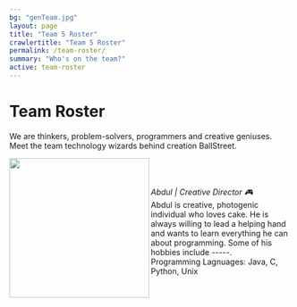 ```yaml
---
bg: "genTeam.jpg"
layout: page
title: "Team 5 Roster"
crawlertitle: "Team 5 Roster"
permalink: /team-roster/
summary: "Who's on the team?"
active: team-roster
---
```

# Team Roster
We are thinkers, problem-solvers, programmers and creative geniuses. <br>Meet the team technology wizards behind creation BallStreet.

 <img src= "/CS2212-Team5/assets/images/profile.png" width = "250px"  align = "left"/><br><br>
 <br><i>Abdul | Creative Director :video_game:</i><br>
 Abdul is creative, photogenic individual who loves cake. He is always willing to lead a helping hand and wants to learn everything he can about programming. Some of his hobbies include -----.<br>
 Programming Lagnuages: Java, C, Python, Unix<br>

